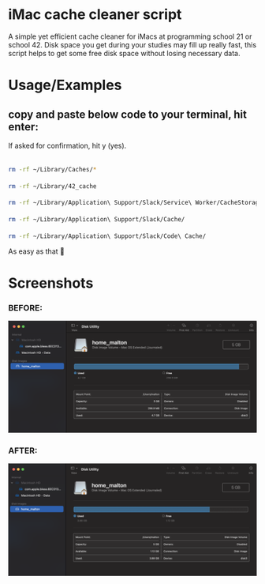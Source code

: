 
# iMac cache cleaner script

A simple yet efficient cache cleaner for iMacs at programming school 21 or school 42.
Disk space you get during your studies may fill up really fast, this script helps to get some free disk space without losing necessary data.



# Usage/Examples
## copy and paste below code to your terminal, hit enter:
If asked for confirmation, hit y (yes).
```bash

rm -rf ~/Library/Caches/*

rm -rf ~/Library/42_cache

rm -rf ~/Library/Application\ Support/Slack/Service\ Worker/CacheStorage/

rm -rf ~/Library/Application\ Support/Slack/Cache/

rm -rf ~/Library/Application\ Support/Slack/Code\ Cache/
```

As easy as that 🤷

# Screenshots
### BEFORE:
![BEFORE](https://github.com/azeek21/school21_mac_cache_cleaner/blob/main/berfore.png)
### AFTER:
![AFTER](https://github.com/azeek21/school21_mac_cache_cleaner/blob/main/after.png)

